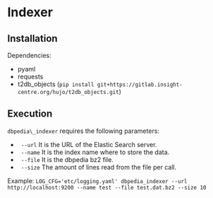 Indexer
=======

Installation
------------

Dependencies:
* pyaml
* requests
* t2db\_objects (``pip install git+https://gitlab.insight-centre.org/hujo/t2db_objects.git``)


Execution
---------
``dbpedia\_indexer`` requires the following parameters:
 * `` --url`` It is the URL of the Elastic Search server.
 * `` --name`` It is the index name where to store the data.
 * `` --file`` It is the dbpedia bz2 file. 
 * `` --size`` The amount of lines read from the file per call.

Example:
``LOG_CFG='etc/logging.yaml' dbpedia_indexer --url http://localhost:9200 --name test --file test.dat.bz2 --size 10``

